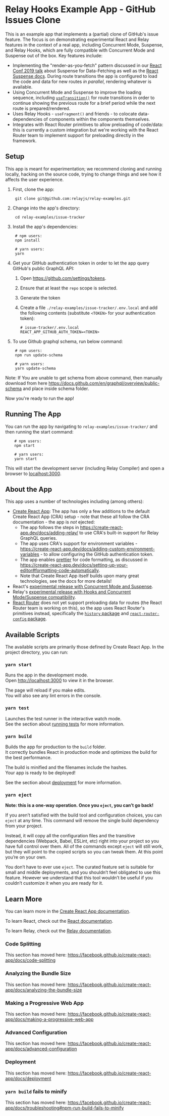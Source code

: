 # Relay Hooks Example App - GitHub Issues Clone

This is an example app that implements a (partial) clone of GitHub's issue feature. The focus is on demonstrating experimental React and Relay features in the context of a real app, including Concurrent Mode, Suspense, and Relay Hooks, which are fully compatible with Concurrent Mode and Suspense out of the box. Key features include:

* Implementing the "render-as-you-fetch" pattern discussed in our [React Conf 2019 talk](https://youtu.be/JDDxR1a15Yo?t=3647) about Suspense for Data-Fetching as well as the [React Suspense docs](https://reactjs.org/docs/concurrent-mode-suspense.html#approach-3-render-as-you-fetch-using-suspense). During route transitions the app is configured to load the code and data for new routes *in parallel*, rendering whatever is available.
* Using Concurrent Mode and Suspense to improve the loading sequence, including [`useTransition()`](https://reactjs.org/docs/concurrent-mode-reference.html#usetransition) for route transitions in order to continue showing the previous route for a brief period while the next route is prepared/rendered.
* Uses Relay Hooks - `useFragment()` and friends - to colocate data-dependencies of components within the components themselves. 
* Integrates with React Router primitives to allow preloading of code/data: this is currently a custom integration but we're working with the React Router team to implement support for preloading directly in the framework.

## Setup

This app is meant for experimentation; we recommend cloning and running locally, hacking on the source code, trying to change things and see how it affects the user experience.

1. First, clone the app:

        git clone git@github.com:relayjs/relay-examples.git

2. Change into the app's directory:

        cd relay-examples/issue-tracker

3. Install the app's dependencies:

        # npm users:
        npm install

        # yarn users:
        yarn

4. Get your GitHub authentication token in order to let the app query GitHub's public GraphQL API:
   1. Open https://github.com/settings/tokens.
   2. Ensure that at least the `repo` scope is selected.
   3. Generate the token
   4. Create a file `./relay-examples/issue-tracker/.env.local` and add the following contents (substitute `<TOKEN>` for your authentication token):

          # issue-tracker/.env.local
          REACT_APP_GITHUB_AUTH_TOKEN=<TOKEN>
5. To use Github graphql schema, run below command:

        # npm users:
        npm run update-schema

        # yarn users:
        yarn update-schema
Note: If You are unable to get schema from above command, then manually download from here https://docs.github.com/en/graphql/overview/public-schema and place inside schema folder.

Now you're ready to run the app!

## Running The App

You can run the app by navigating to `relay-examples/issue-tracker/` and then running the start command:

        # npm users:
        npm start

        # yarn users:
        yarn start

This will start the development server (including Relay Compiler) and open a browser to [localhost:3000](http://localhost:3000).

## About the App

This app uses a number of technologies including (among others):

- [Create React App](https://github.com/facebook/create-react-app): The app has only a few additions to the default Create React App (CRA) setup - note that these all follow the CRA documentation - the app is *not* ejected:
  - The app follows the steps in https://create-react-app.dev/docs/adding-relay/ to use CRA's built-in support for Relay GraphQL queries.
  - The app uses CRA's support for environment variables - https://create-react-app.dev/docs/adding-custom-environment-variables - to allow configuring the GitHub authentication token.
  - The app enables [prettier](https://prettier.io) for code formatting, as discussed in https://create-react-app.dev/docs/setting-up-your-editor#formatting-code-automatically.
  - Note that Create React App itself builds upon many great technologies, see the docs for more details!
- React's [experimental release with Concurrent Mode and Suspense](https://reactjs.org/docs/concurrent-mode-intro.html). 
- Relay's [experimental release with Hooks and Concurrent Mode/Suspense compatibility](https://relay.dev/docs/en/experimental/a-guided-tour-of-relay).
- [React Router](https://github.com/ReactTraining/react-router) does not yet support preloading data for routes (the React Router team is working on this), so the app uses React Router's primitives instead, specifically the [`history` package](https://github.com/ReactTraining/history/) and [`react-router-config` package](https://github.com/ReactTraining/react-router/tree/master/packages/react-router-config).

## Available Scripts

The available scripts are primarily those defined by Create React App. In the project directory, you can run:

### `yarn start`

Runs the app in the development mode.<br />
Open [http://localhost:3000](http://localhost:3000) to view it in the browser.

The page will reload if you make edits.<br />
You will also see any lint errors in the console.

### `yarn test`

Launches the test runner in the interactive watch mode.<br />
See the section about [running tests](https://facebook.github.io/create-react-app/docs/running-tests) for more information.

### `yarn build`

Builds the app for production to the `build` folder.<br />
It correctly bundles React in production mode and optimizes the build for the best performance.

The build is minified and the filenames include the hashes.<br />
Your app is ready to be deployed!

See the section about [deployment](https://facebook.github.io/create-react-app/docs/deployment) for more information.

### `yarn eject`

**Note: this is a one-way operation. Once you `eject`, you can’t go back!**

If you aren’t satisfied with the build tool and configuration choices, you can `eject` at any time. This command will remove the single build dependency from your project.

Instead, it will copy all the configuration files and the transitive dependencies (Webpack, Babel, ESLint, etc) right into your project so you have full control over them. All of the commands except `eject` will still work, but they will point to the copied scripts so you can tweak them. At this point you’re on your own.

You don’t have to ever use `eject`. The curated feature set is suitable for small and middle deployments, and you shouldn’t feel obligated to use this feature. However we understand that this tool wouldn’t be useful if you couldn’t customize it when you are ready for it.

## Learn More

You can learn more in the [Create React App documentation](https://facebook.github.io/create-react-app/docs/getting-started).

To learn React, check out the [React documentation](https://reactjs.org/concurrent).

To learn Relay, check out the [Relay documentation](https://relay.dev/docs/en/experimental/a-guided-tour-of-relay).

### Code Splitting

This section has moved here: https://facebook.github.io/create-react-app/docs/code-splitting

### Analyzing the Bundle Size

This section has moved here: https://facebook.github.io/create-react-app/docs/analyzing-the-bundle-size

### Making a Progressive Web App

This section has moved here: https://facebook.github.io/create-react-app/docs/making-a-progressive-web-app

### Advanced Configuration

This section has moved here: https://facebook.github.io/create-react-app/docs/advanced-configuration

### Deployment

This section has moved here: https://facebook.github.io/create-react-app/docs/deployment

### `yarn build` fails to minify

This section has moved here: https://facebook.github.io/create-react-app/docs/troubleshooting#npm-run-build-fails-to-minify
